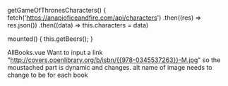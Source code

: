 <!-- Rewatch video on contect -->

getGameOfThronesCharacters() {
    fetch('https://anapioficeandfire.com/api/characters')
    .then((res) => res.json())                                  <!-- What is res meaning here? -->
    .then((data) => this.characters = data)                     <!-- What is data relationship here? -->

mounted() {
    this.getBeers();                                            <!-- Double check what this is for -->
  }

AllBooks.vue
    Want to input a link "http://covers.openlibrary.org/b/isbn/{{978-0345537263}}-M.jpg" so the moustached part is dynamic and changes.
    alt name of image needs to change to be for each book